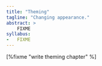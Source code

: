 ```yaml
---
title: "Theming"
tagline: "Changing appearance."
abstract: >
    FIXME
syllabus:
-   FIXME
---
```


[%fixme "write theming chapter" %]
